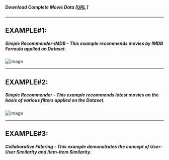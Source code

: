 ##### Download Complete Movie Data [[URL](https://www.kaggle.com/rahulvaish/moviesdata) ]

<hr>

## EXAMPLE#1: 
##### Simple Recommender-IMDB - This example recommends movies by IMDB Formula applied on Dataset.
![image](https://user-images.githubusercontent.com/689226/49779723-77353280-fd31-11e8-8389-06a66c520499.png)

<hr>

## EXAMPLE#2: 
##### Simple Recommender - This example recommends latest movies on the basis of various filters applied on the Dataset.
![image](https://user-images.githubusercontent.com/689226/49779790-c3807280-fd31-11e8-91e2-1d25d6cea123.png)

<hr>

## EXAMPLE#3: 
##### Collaborative Filtering - This example demonstrates the concept of User-User Similarity and Item-Item Similarity.
